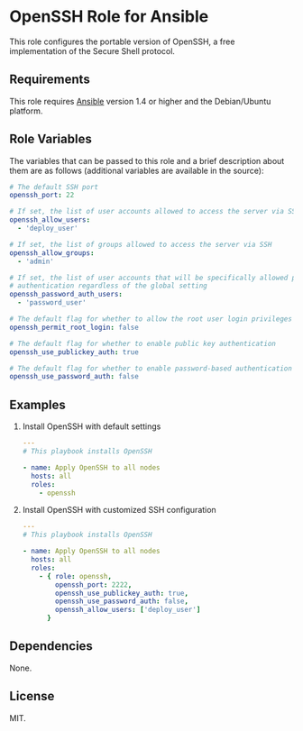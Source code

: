 # OpenSSH Role for Ansible

This role configures the portable version of OpenSSH, a free implementation of the Secure Shell protocol.

## Requirements

This role requires [Ansible](http://www.ansibleworks.com/) version 1.4 or higher and the Debian/Ubuntu platform.

## Role Variables

The variables that can be passed to this role and a brief description about
them are as follows (additional variables are available in the source):

```yaml
# The default SSH port
openssh_port: 22

# If set, the list of user accounts allowed to access the server via SSH
openssh_allow_users:
  - 'deploy_user'

# If set, the list of groups allowed to access the server via SSH
openssh_allow_groups:
  - 'admin'

# If set, the list of user accounts that will be specifically allowed password
# authentication regardless of the global setting
openssh_password_auth_users:
  - 'password_user'

# The default flag for whether to allow the root user login privileges
openssh_permit_root_login: false

# The default flag for whether to enable public key authentication
openssh_use_publickey_auth: true

# The default flag for whether to enable password-based authentication
openssh_use_password_auth: false
```

## Examples

1. Install OpenSSH with default settings

    ```yaml
    ---
    # This playbook installs OpenSSH
    
    - name: Apply OpenSSH to all nodes
      hosts: all
      roles:
        - openssh
    ```

2. Install OpenSSH with customized SSH configuration

    ```yaml
    ---
    # This playbook installs OpenSSH
    
    - name: Apply OpenSSH to all nodes
      hosts: all
      roles:
        - { role: openssh, 
            openssh_port: 2222,
            openssh_use_publickey_auth: true,
            openssh_use_password_auth: false,
            openssh_allow_users: ['deploy_user']
          }
    ```

## Dependencies

None.

## License

MIT.
